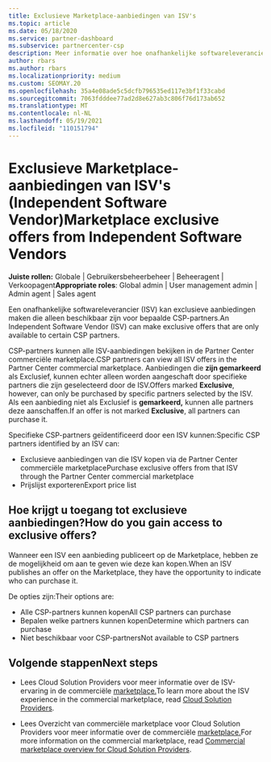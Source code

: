 ```yaml
---
title: Exclusieve Marketplace-aanbiedingen van ISV's
ms.topic: article
ms.date: 05/18/2020
ms.service: partner-dashboard
ms.subservice: partnercenter-csp
description: Meer informatie over hoe onafhankelijke softwareleveranciers (ISV's) bepaalde aanbiedingen exclusief en alleen beschikbaar maken voor specifieke CSP-partners.
author: rbars
ms.author: rbars
ms.localizationpriority: medium
ms.custom: SEOMAY.20
ms.openlocfilehash: 35a4e08ade5c5dcfb796535ed117e3bf1f33cabd
ms.sourcegitcommit: 7063fdddee77ad2d8e627ab3c806f76d173ab652
ms.translationtype: MT
ms.contentlocale: nl-NL
ms.lasthandoff: 05/19/2021
ms.locfileid: "110151794"
---
```

# <a name="marketplace-exclusive-offers-from-independent-software-vendors"></a><span data-ttu-id="da6f0-103">Exclusieve Marketplace-aanbiedingen van ISV's (Independent Software Vendor)</span><span class="sxs-lookup"><span data-stu-id="da6f0-103">Marketplace exclusive offers from Independent Software Vendors</span></span>

<span data-ttu-id="da6f0-104">**Juiste rollen:** Globale | Gebruikersbeheerbeheer | Beheeragent | Verkoopagent</span><span class="sxs-lookup"><span data-stu-id="da6f0-104">**Appropriate roles**: Global admin | User management admin | Admin agent | Sales agent</span></span>

<span data-ttu-id="da6f0-105">Een onafhankelijke softwareleverancier (ISV) kan exclusieve aanbiedingen maken die alleen beschikbaar zijn voor bepaalde CSP-partners.</span><span class="sxs-lookup"><span data-stu-id="da6f0-105">An Independent Software Vendor (ISV) can make exclusive offers that are only available to certain CSP partners.</span></span>

<span data-ttu-id="da6f0-106">CSP-partners kunnen alle ISV-aanbiedingen bekijken in de Partner Center commerciële marketplace.</span><span class="sxs-lookup"><span data-stu-id="da6f0-106">CSP partners can view all ISV offers in the Partner Center commercial marketplace.</span></span> <span data-ttu-id="da6f0-107">Aanbiedingen die **zijn gemarkeerd** als Exclusief, kunnen echter alleen worden aangeschaft door specifieke partners die zijn geselecteerd door de ISV.</span><span class="sxs-lookup"><span data-stu-id="da6f0-107">Offers marked **Exclusive**, however, can only be purchased by specific partners selected by the ISV.</span></span> <span data-ttu-id="da6f0-108">Als een aanbieding niet als Exclusief is **gemarkeerd,** kunnen alle partners deze aanschaffen.</span><span class="sxs-lookup"><span data-stu-id="da6f0-108">If an offer is not marked **Exclusive**, all partners can purchase it.</span></span>

<span data-ttu-id="da6f0-109">Specifieke CSP-partners geïdentificeerd door een ISV kunnen:</span><span class="sxs-lookup"><span data-stu-id="da6f0-109">Specific CSP partners identified by an ISV can:</span></span>

- <span data-ttu-id="da6f0-110">Exclusieve aanbiedingen van die ISV kopen via de Partner Center commerciële marketplace</span><span class="sxs-lookup"><span data-stu-id="da6f0-110">Purchase exclusive offers from that ISV through the Partner Center commercial marketplace</span></span>
- <span data-ttu-id="da6f0-111">Prijslijst exporteren</span><span class="sxs-lookup"><span data-stu-id="da6f0-111">Export price list</span></span>

## <a name="how-do-you-gain-access-to-exclusive-offers"></a><span data-ttu-id="da6f0-112">Hoe krijgt u toegang tot exclusieve aanbiedingen?</span><span class="sxs-lookup"><span data-stu-id="da6f0-112">How do you gain access to exclusive offers?</span></span>

<span data-ttu-id="da6f0-113">Wanneer een ISV een aanbieding publiceert op de Marketplace, hebben ze de mogelijkheid om aan te geven wie deze kan kopen.</span><span class="sxs-lookup"><span data-stu-id="da6f0-113">When an ISV publishes an offer on the Marketplace, they have the opportunity to indicate who can purchase it.</span></span>

<span data-ttu-id="da6f0-114">De opties zijn:</span><span class="sxs-lookup"><span data-stu-id="da6f0-114">Their options are:</span></span>

- <span data-ttu-id="da6f0-115">Alle CSP-partners kunnen kopen</span><span class="sxs-lookup"><span data-stu-id="da6f0-115">All CSP partners can purchase</span></span>
- <span data-ttu-id="da6f0-116">Bepalen welke partners kunnen kopen</span><span class="sxs-lookup"><span data-stu-id="da6f0-116">Determine which partners can purchase</span></span>
- <span data-ttu-id="da6f0-117">Niet beschikbaar voor CSP-partners</span><span class="sxs-lookup"><span data-stu-id="da6f0-117">Not available to CSP partners</span></span>

## <a name="next-steps"></a><span data-ttu-id="da6f0-118">Volgende stappen</span><span class="sxs-lookup"><span data-stu-id="da6f0-118">Next steps</span></span>

- <span data-ttu-id="da6f0-119">Lees Cloud Solution Providers voor meer informatie over de ISV-ervaring in de commerciële [marketplace.](/azure/marketplace/cloud-solution-providers)</span><span class="sxs-lookup"><span data-stu-id="da6f0-119">To learn more about the ISV experience in the commercial marketplace, read [Cloud Solution Providers](/azure/marketplace/cloud-solution-providers).</span></span>

- <span data-ttu-id="da6f0-120">Lees Overzicht van commerciële marketplace voor Cloud Solution Providers voor meer informatie over de commerciële [marketplace.](csp-commercial-marketplace-overview.md)</span><span class="sxs-lookup"><span data-stu-id="da6f0-120">For more information on the commercial marketplace, read [Commercial marketplace overview for Cloud Solution Providers](csp-commercial-marketplace-overview.md).</span></span>
